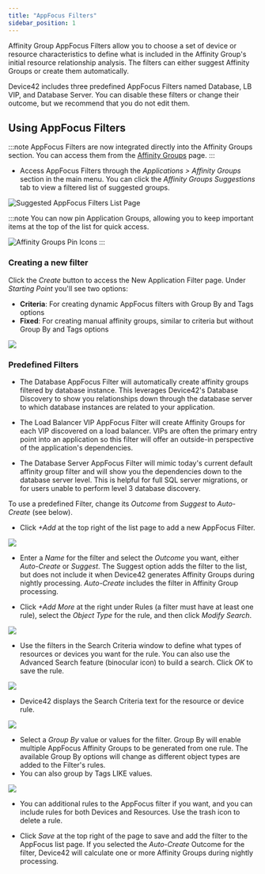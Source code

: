 ```yaml
---
title: "AppFocus Filters"
sidebar_position: 1
---
```

Affinity Group AppFocus Filters allow you to choose a set of device or resource characteristics to define what is included in the Affinity Group's initial resource relationship analysis. The filters can either suggest Affinity Groups or create them automatically.

Device42 includes three predefined AppFocus Filters named Database, LB VIP, and Database Server. You can disable these filters or change their outcome, but we recommend that you do not edit them.

## Using AppFocus Filters

:::note
AppFocus Filters are now integrated directly into the Affinity Groups section. You can access them from the [Affinity Groups](/apps/affinity-groups/) page.
:::

- Access AppFocus Filters through the _Applications > Affinity Groups_ section in the main menu. You can click the _Affinity Groups Suggestions_ tab to view a filtered list of suggested groups.

![Suggested AppFocus Filters List Page](/assets/images/app-focus-filters/app-focus-list-page-new.png)

:::note
You can now pin Application Groups, allowing you to keep important items at the top of the list for quick access.

![Affinity Groups Pin Icons](/assets/images/app-focus-filters/ag-pin-icons.png)
:::

### Creating a new filter

Click the _Create_ button to access the New Application Filter page. Under _Starting Point_ you'll see two options:

- **Criteria**: For creating dynamic AppFocus filters with Group By and Tags options
- **Fixed**: For creating manual affinity groups, similar to criteria but without Group By and Tags options

![](/assets/images/app-focus-filters/add-app-filter.png)

### Predefined Filters

- The Database AppFocus Filter will automatically create affinity groups filtered by database instance. This leverages Device42's Database Discovery to show you relationships down through the database server to which database instances are related to your application.

- The Load Balancer VIP AppFocus Filter will create Affinity Groups for each VIP discovered on a load balancer. VIPs are often the primary entry point into an application so this filter will offer an outside-in perspective of the application's dependencies.

- The Database Server AppFocus Filter will mimic today's current default affinity group filter and will show you the dependencies down to the database server level. This is helpful for full SQL server migrations, or for users unable to perform level 3 database discovery.

To use a predefined Filter, change its _Outcome_ from _Suggest_ to _Auto-Create_ (see below).

- Click _+Add_ at the top right of the list page to add a new AppFocus Filter.

![](/assets/images/D42-24410_AG-filters-add-page-1-AH.png)

- Enter a _Name_ for the filter and select the _Outcome_ you want, either _Auto-Create_ or _Suggest_. The Suggest option adds the filter to the list, but does not include it when Device42 generates Affinity Groups during nightly processing. _Auto-Create_ includes the filter in Affinity Group processing.

- Click _+Add More_ at the right under Rules (a filter must have at least one rule), select the _Object Type_ for the rule, and then click _Modify Search_.

![](/assets/images/D42-24410_AG-filters-addserach-criteria-3.png)

- Use the filters in the Search Criteria window to define what types of resources or devices you want for the rule. You can also use the Advanced Search feature (binocular icon) to build a search. Click _OK_ to save the rule.

![](/assets/images/D42-24410_AG-filters-addserach-criteria-4-AH.png)

- Device42 displays the Search Criteria text for the resource or device rule.

![](/assets/images/D42-24410_AG-filters-addserach-criteria-5-AH.png)

- Select a _Group By_ value or values for the filter. Group By will enable multiple AppFocus Affinity Groups to be generated from one rule. The available Group By options will change as different object types are added to the Filter's rules.
- You can also group by Tags LIKE values.

![](/assets/images/D42-24410_AG-filters-addserach-criteria-6-group-by-AH.png)

- You can additional rules to the AppFocus filter if you want, and you can include rules for both Devices and Resources. Use the trash icon to delete a rule.

- Click _Save_ at the top right of the page to save and add the filter to the AppFocus list page. If you selected the _Auto-Create_ Outcome for the filter, Device42 will calculate one or more Affinity Groups during nightly processing.
